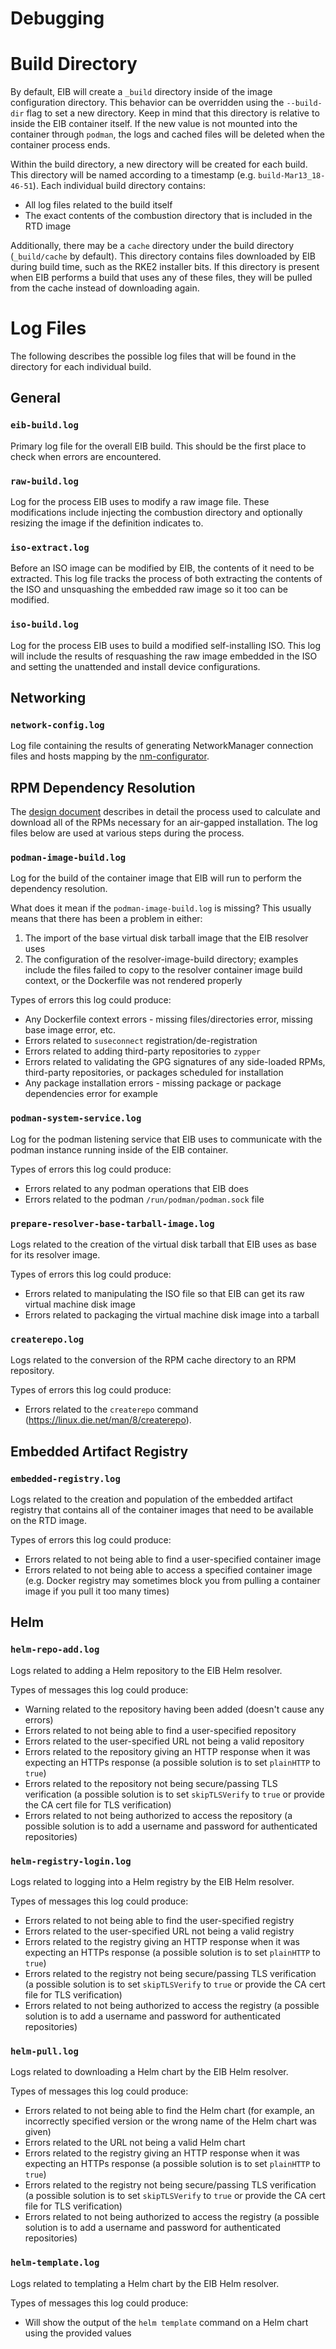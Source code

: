 # Debugging

# Build Directory

By default, EIB will create a `_build` directory inside of the image configuration directory. This behavior can
be overridden using the `--build-dir` flag to set a new directory. Keep in mind that this directory is relative to
inside the EIB container itself. If the new value is not mounted into the container through `podman`, the 
logs and cached files will be deleted when the container process ends.

Within the build directory, a new directory will be created for each build. This directory will be named according
to a timestamp (e.g. `build-Mar13_18-46-51`). Each individual build directory contains:

* All log files related to the build itself
* The exact contents of the combustion directory that is included in the RTD image

Additionally, there may be a `cache` directory under the build directory (`_build/cache` by default). This directory
contains files downloaded by EIB during build time, such as the RKE2 installer bits. If this directory is present
when EIB performs a build that uses any of these files, they will be pulled from the cache instead of downloading again.

# Log Files

The following describes the possible log files that will be found in the directory for each individual build.

## General

### `eib-build.log`

Primary log file for the overall EIB build. This should be the first place to check when errors are encountered.

### `raw-build.log`

Log for the process EIB uses to modify a raw image file. These modifications include injecting the combustion directory
and optionally resizing the image if the definition indicates to.

### `iso-extract.log`

Before an ISO image can be modified by EIB, the contents of it need to be extracted. This log file tracks the
process of both extracting the contents of the ISO and unsquashing the embedded raw image so it too
can be modified.

### `iso-build.log`

Log for the process EIB uses to build a modified self-installing ISO. This log will include the results of resquashing
the raw image embedded in the ISO and setting the unattended and install device configurations.

## Networking

### `network-config.log`

Log file containing the results of generating NetworkManager connection files and hosts mapping by the [nm-configurator](https://github.com/suse-edge/nm-configurator/).

## RPM Dependency Resolution

The [design document](./design/pkg-resolution.md) describes in detail the process used to calculate and download all
of the RPMs necessary for an air-gapped installation. The log files below are used at various steps during the process.

### `podman-image-build.log`

Log for the build of the container image that EIB will run to perform the dependency resolution. 

What does it mean if the `podman-image-build.log` is missing? This usually means that there has been a problem in either:
1. The import of the base virtual disk tarball image that the EIB resolver uses
1. The configuration of the resolver-image-build directory; examples include the files failed to copy to the resolver
   container image build context, or the Dockerfile was not rendered properly

Types of errors this log could produce:
* Any Dockerfile context errors - missing files/directories error, missing base image error, etc.
* Errors related to `suseconnect` registration/de-registration
* Errors related to adding third-party repositories to `zypper`
* Errors related to validating the GPG signatures of any side-loaded RPMs, third-party repositories,
  or packages scheduled for installation
* Any package installation errors - missing package or package dependencies error for example

### `podman-system-service.log`

Log for the podman listening service that EIB uses to communicate with the podman instance running inside of the EIB
container.

Types of errors this log could produce:
* Errors related to any podman operations that EIB does
* Errors related to the podman `/run/podman/podman.sock` file

### `prepare-resolver-base-tarball-image.log`

Logs related to the creation of the virtual disk tarball that EIB uses as base for its resolver image.

Types of errors this log could produce:
* Errors related to manipulating the ISO file so that EIB can get its raw virtual machine disk image
* Errors related to packaging the virtual machine disk image into a tarball 

### `createrepo.log`

Logs related to the conversion of the RPM cache directory to an RPM repository.

Types of errors this log could produce:
* Errors related to the `createrepo` command (https://linux.die.net/man/8/createrepo).

## Embedded Artifact Registry

### `embedded-registry.log`

Logs related to the creation and population of the embedded artifact registry that contains all of the container
images that need to be available on the RTD image.

Types of errors this log could produce:
* Errors related to not being able to find a user-specified container image
* Errors related to not being able to access a specified container image (e.g. Docker registry may sometimes block
  you from pulling a container image if you pull it too many times)

## Helm

### `helm-repo-add.log`

Logs related to adding a Helm repository to the EIB Helm resolver.

Types of messages this log could produce:
* Warning related to the repository having been added (doesn't cause any errors)
* Errors related to not being able to find a user-specified repository
* Errors related to the user-specified URL not being a valid repository
* Errors related to the repository giving an HTTP response when it was expecting an HTTPs response
  (a possible solution is to set `plainHTTP` to `true`)
* Errors related to the repository not being secure/passing TLS verification
  (a possible solution is to set `skipTLSVerify` to `true` or provide the CA cert file for TLS verification)
* Errors related to not being authorized to access the repository
  (a possible solution is to add a username and password for authenticated repositories)

### `helm-registry-login.log`

Logs related to logging into a Helm registry by the EIB Helm resolver.

Types of messages this log could produce:
* Errors related to not being able to find the user-specified registry
* Errors related to the user-specified URL not being a valid registry
* Errors related to the registry giving an HTTP response when it was expecting an HTTPs response
  (a possible solution is to set `plainHTTP` to `true`)
* Errors related to the registry not being secure/passing TLS verification
  (a possible solution is to set `skipTLSVerify` to `true` or provide the CA cert file for TLS verification)
* Errors related to not being authorized to access the registry
  (a possible solution is to add a username and password for authenticated repositories)

### `helm-pull.log`

Logs related to downloading a Helm chart by the EIB Helm resolver.

Types of messages this log could produce:
* Errors related to not being able to find the Helm chart (for example, an incorrectly specified version or the wrong
  name of the Helm chart was given)
* Errors related to the URL not being a valid Helm chart
* Errors related to the registry giving an HTTP response when it was expecting an HTTPs response
  (a possible solution is to set `plainHTTP` to `true`)
* Errors related to the registry not being secure/passing TLS verification
  (a possible solution is to set `skipTLSVerify` to `true` or provide the CA cert file for TLS verification)
* Errors related to not being authorized to access the registry
  (a possible solution is to add a username and password for authenticated repositories)

### `helm-template.log`

Logs related to templating a Helm chart by the EIB Helm resolver.

Types of messages this log could produce:
* Will show the output of the `helm template` command on a Helm chart using the provided values
